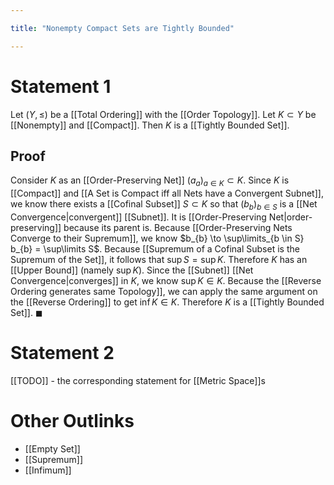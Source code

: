 ```yaml
---

title: "Nonempty Compact Sets are Tightly Bounded"

---
```

# Statement 1
Let $(Y, \leq)$ be a [[Total Ordering]] with the [[Order Topology]]. Let $K \subset Y$ be [[Nonempty]] and [[Compact]]. Then $K$ is a [[Tightly Bounded Set]].

## Proof
Consider $K$ as an [[Order-Preserving Net]] $(a_{a})_{a \in K} \subset K$. Since $K$ is [[Compact]] and [[A Set is Compact iff all Nets have a Convergent Subnet]], we know there exists a [[Cofinal Subset]] $S \subset K$ so that $(b_{b})_{b \in S}$ is a [[Net Convergence|convergent]] [[Subnet]]. It is [[Order-Preserving Net|order-preserving]] because its parent is. Because [[Order-Preserving Nets Converge to their Supremum]], we know $b_{b} \to \sup\limits_{b \in S} b_{b} = \sup\limits S$. Because [[Supremum of a Cofinal Subset is the Supremum of the Set]], it follows that $\sup\limits S = \sup\limits K$. Therefore $K$ has an [[Upper Bound]] (namely $\sup\limits K$). Since the [[Subnet]] [[Net Convergence|converges]] in $K$, we know $\sup\limits K \in K$. Because the [[Reverse Ordering generates same Topology]], we can apply the same argument on the [[Reverse Ordering]] to get $\inf\limits K \in K$. Therefore $K$ is a [[Tightly Bounded Set]]. $\blacksquare$

# Statement 2
[[TODO]] - the corresponding statement for [[Metric Space]]s

# Other Outlinks
- [[Empty Set]]
- [[Supremum]]
- [[Infimum]]